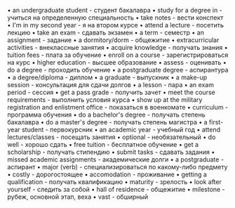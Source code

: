 • an undergraduate student - студент бакалавра
• study for a degree in - учиться на определенную специальность
• take notes - вести конспект
• I'm in my second year - я на втором курсе
• attend a lecture - посетить лекцию
• take an exam - сдавать экзамен
• a term - семестр
• an assignment - задание
• a dormitory/dorm - общежитие
• extracurricular activities - внеклассные занятия
• acquire knowledge - получать знания
• tuition fees - плата за обучение
• enroll on a course - зарегистрироваться на курс
• higher education - высшее образование
• assess - оценивать
• do a degree - проходить обучение
• a postgraduate degree - аспирантура
• a degree/diploma - диплом
• a graduate - выпускник
• a make-up session - консультация для сдачи долгов
• a lesson - пара
• an exam period - сессия
• get a pass grade - получить зачет
• meet the course requirements - выполнить условия курса
• show up at the military registration and enlistment office - показаться в военкомате
• curriculum - программа обучения
• do a bachelor's degree - получать степень бакалавра
• do a master's degree - получать степень магистра
• a first-year student - первокурсник
• an academic year - учебный год
• attend lectures/classes - посещать занятия
• optional - необязательный
• do well - хорошо сдать
• free tuition - бесплатное обучение
• get a scholarship - получать стипендию
• submit tasks - сдавать задания
• missed academic assignments - академические долги
• a postgraduate - аспирант
• major (verb) - специализироваться по какому-либо предмету
• costly - дорогостоящее
• accomodation - проживание
• getting a qualification - получать квалификацию
• maturity - зрелость
• look after yourself - следить за собой
• hall of residence - общежитие
• milestone - рубеж, основной этап, веха
• vast - обширный
